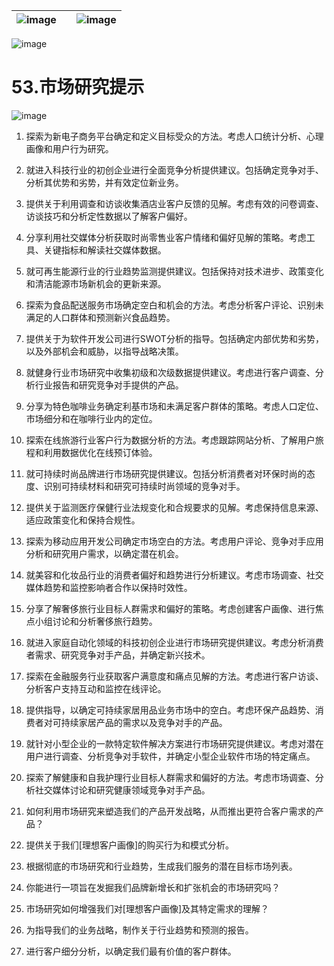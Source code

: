 | ![image](d2d_images/chapter_title_corner_decoration_left.png) |  | ![image](d2d_images/chapter_title_corner_decoration_right.png) |
| --- | --- | --- |

![image](d2d_images/chapter_title_above.png)

# 53.市场研究提示

![image](d2d_images/chapter_title_below.png)

1.  探索为新电子商务平台确定和定义目标受众的方法。考虑人口统计分析、心理画像和用户行为研究。

1.  就进入科技行业的初创企业进行全面竞争分析提供建议。包括确定竞争对手、分析其优势和劣势，并有效定位新业务。

1.  提供关于利用调查和访谈收集酒店业客户反馈的见解。考虑有效的问卷调查、访谈技巧和分析定性数据以了解客户偏好。

1.  分享利用社交媒体分析获取时尚零售业客户情绪和偏好见解的策略。考虑工具、关键指标和解读社交媒体数据。

1.  就可再生能源行业的行业趋势监测提供建议。包括保持对技术进步、政策变化和清洁能源市场新机会的更新来源。

1.  探索为食品配送服务市场确定空白和机会的方法。考虑分析客户评论、识别未满足的人口群体和预测新兴食品趋势。

1.  提供关于为软件开发公司进行SWOT分析的指导。包括确定内部优势和劣势，以及外部机会和威胁，以指导战略决策。

1.  就健身行业市场研究中收集初级和次级数据提供建议。考虑进行客户调查、分析行业报告和研究竞争对手提供的产品。

1.  分享为特色咖啡业务确定利基市场和未满足客户群体的策略。考虑人口定位、市场细分和在咖啡行业内的定位。

1.  探索在线旅游行业客户行为数据分析的方法。考虑跟踪网站分析、了解用户旅程和利用数据优化在线预订体验。

1.  就可持续时尚品牌进行市场研究提供建议。包括分析消费者对环保时尚的态度、识别可持续材料和研究可持续时尚领域的竞争对手。

1.  提供关于监测医疗保健行业法规变化和合规要求的见解。考虑保持信息来源、适应政策变化和保持合规性。

1.  探索为移动应用开发公司确定市场空白的方法。考虑用户评论、竞争对手应用分析和研究用户需求，以确定潜在机会。

1.  就美容和化妆品行业的消费者偏好和趋势进行分析建议。考虑市场调查、社交媒体趋势和监控影响者合作以保持时效性。

1.  分享了解奢侈旅行业目标人群需求和偏好的策略。考虑创建客户画像、进行焦点小组讨论和分析奢侈旅行趋势。

1.  就进入家庭自动化领域的科技初创企业进行市场研究提供建议。考虑分析消费者需求、研究竞争对手产品，并确定新兴技术。

1.  探索在金融服务行业获取客户满意度和痛点见解的方法。考虑进行客户访谈、分析客户支持互动和监控在线评论。

1.  提供指导，以确定可持续家居用品业务市场中的空白。考虑环保产品趋势、消费者对可持续家居产品的需求以及竞争对手的产品。

1.  就针对小型企业的一款特定软件解决方案进行市场研究提供建议。考虑对潜在用户进行调查、分析竞争对手软件，并确定小型企业软件市场的特定痛点。

1.  探索了解健康和自我护理行业目标人群需求和偏好的方法。考虑市场调查、分析社交媒体讨论和研究健康领域竞争对手产品。

1.  如何利用市场研究来塑造我们的产品开发战略，从而推出更符合客户需求的产品？

1.  提供关于我们[理想客户画像]的购买行为和模式分析。

1.  根据彻底的市场研究和行业趋势，生成我们服务的潜在目标市场列表。

1.  你能进行一项旨在发掘我们品牌新增长和扩张机会的市场研究吗？

1.  市场研究如何增强我们对[理想客户画像]及其特定需求的理解？

1.  为指导我们的业务战略，制作关于行业趋势和预测的报告。

1.  进行客户细分分析，以确定我们最有价值的客户群体。
